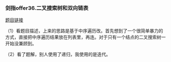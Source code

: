 ### 剑指offer36.二叉搜索树和双向链表

[题目链接](https://leetcode-cn.com/problems/er-cha-sou-suo-shu-yu-shuang-xiang-lian-biao-lcof/)

（1）看题目描述，上来的思路是基于中序遍历改。首先想到了一个很简单暴力的方式，直接把中序遍历结果放在列表里，再连。对于只有一个结点的二叉搜索树一开始没兼顾到。

（2）看了题解，别人使用了递归，我使用的是迭代。



